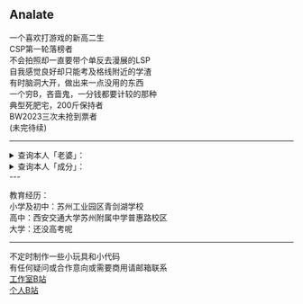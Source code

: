 ## Analate  
一个喜欢打游戏的新高二生  
CSP第一轮落榜者  
不会拍照却一直要带个单反去漫展的LSP  
自我感觉良好却只能考及格线附近的学渣  
有时脑洞大开，做出来一点没用的东西  
一个穷B，吝啬鬼，一分钱都要计较的那种  
典型死肥宅，200斤保持者  
BW2023三次未抢到票者  
(未完待续)   

---
<details>
<summary>查询本人「老婆」：</summary>
初音未来 穗月椛 鸢一折纸 星野瑠美衣 冰芽川四糸乃 ……  
</details>
<details>
<summary>查询本人「成分」：</summary>
65%O 18%C 10%H
</details>
---

教育经历：  
小学及初中：苏州工业园区青剑湖学校  
高中：西安交通大学苏州附属中学普惠路校区  
大学：还没高考呢  

---

不定时制作一些小玩具和小代码  
有任何疑问或合作意向或需要商用请邮箱联系  
[工作室B站](https://space.bilibili.com/473292188)  
[个人B站](https://space.bilibili.com/96451240)
